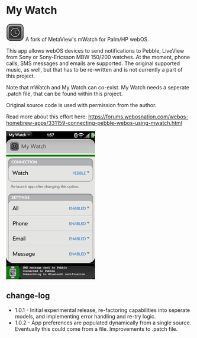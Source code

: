 # My Watch
![nightmoves-icon](https://raw.githubusercontent.com/codepoet80/webos-mywatch/master/icon48.png "My Watch Icon")
A fork of MetaView's mWatch for Palm/HP webOS.

This app allows webOS devices to send notifications to Pebble, LiveView from Sony or Sony-Ericsson MBW 150/200 watches. At the moment, phone calls, SMS messages and emails are supported. The original supported music, as well, but that has to be re-written and is not currently a part of this project.

Note that mWatch and My Watch can co-exist. My Watch needs a seperate .patch file, that can be found within this project.

Original source code is used with permission from the author.

Read more about this effort here:
https://forums.webosnation.com/webos-homebrew-apps/331159-connecting-pebble-webos-using-mwatch.html

<img src="https://raw.githubusercontent.com/codepoet80/webos-mywatch/master/screenshot.png" height="400" alt="My Watch Screenshot">

## change-log
- 1.0.1 - Initial experimental release, re-factoring capabilities into seperate models, and implementing error handling and re-try logic.
- 1.0.2 - App preferences are populated dynamically from a single source. Eventually this could come from a file. Improvements to .patch file.